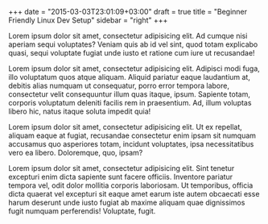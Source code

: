 +++
date = "2015-03-03T23:01:09+03:00"
draft = true
title = "Beginner Friendly Linux Dev Setup"
sidebar = "right"
+++

Lorem ipsum dolor sit amet, consectetur adipisicing elit. Ad cumque nisi aperiam sequi voluptates? Veniam quis ab id vel sint, quod totam explicabo quasi, sequi voluptate fugiat unde iusto et ratione cum iure ut recusandae!

Lorem ipsum dolor sit amet, consectetur adipisicing elit. Adipisci modi fuga, illo voluptatum quos atque aliquam. Aliquid pariatur eaque laudantium at, debitis alias numquam ut consequatur, porro error tempora labore, consectetur velit consequuntur illum quas itaque, ipsum. Sapiente totam, corporis voluptatum deleniti facilis rem in praesentium. Ad, illum voluptas libero hic, natus itaque soluta impedit quia!

Lorem ipsum dolor sit amet, consectetur adipisicing elit. Ut ex repellat, aliquam eaque at fugiat, recusandae consectetur enim ipsam sit numquam accusamus quo asperiores totam, incidunt voluptates, ipsa necessitatibus vero ea libero. Doloremque, quo, ipsam?

Lorem ipsum dolor sit amet, consectetur adipisicing elit. Sint tenetur excepturi enim dicta sapiente sunt facere officiis. Inventore pariatur tempora vel, odit dolor mollitia corporis laboriosam. Ut temporibus, officia dicta quaerat vel excepturi sit eaque amet earum iste autem obcaecati esse harum deserunt unde iusto fugiat ab maxime aliquam quae dignissimos fugit numquam perferendis! Voluptate, fugit.